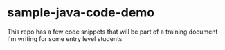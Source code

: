 sample-java-code-demo
=====================

This repo has a few code snippets that will be part of a training document I'm writing for some entry level students

